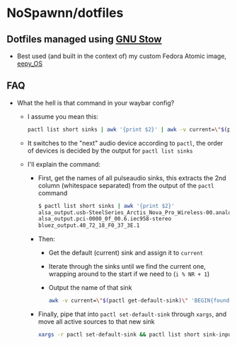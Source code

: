 # NoSpawnn/dotfiles

## Dotfiles managed using [GNU Stow](https://www.gnu.org/software/stow/)

- Best used (and built in the context of) my custom Fedora Atomic image, [eepy_OS](https://github.com/NoSpawnn/eepy_OS)

## FAQ

- What the hell is that command in your waybar config?
  - I assume you mean this:

    ```bash
    pactl list short sinks | awk '{print $2}' | awk -v current=\"$(pactl get-default-sink)\" 'BEGIN{found=0} {sinks[NR]=$1} END{for(i=1;i<=NR;i++){if(sinks[i]==current){next_sink=sinks[(i%NR)+1]; break}} print next_sink}' | xargs -r pactl set-default-sink && pactl list short sink-inputs | awk '{print $1}' | xargs -I{} pactl move-sink-input {} $(pactl get-default-sink)
    ```

  - It switches to the "next" audio device according to `pactl`, the order of devices is decided by the output for `pactl list sinks`
  - I'll explain the command:
    - First, get the names of all pulseaudio sinks, this extracts the 2nd column (whitespace separated) from the output of the `pactl` command

      ```bash
      $ pactl list short sinks | awk '{print $2}'
      alsa_output.usb-SteelSeries_Arctis_Nova_Pro_Wireless-00.analog-stereo
      alsa_output.pci-0000_0f_00.6.iec958-stereo
      bluez_output.40_72_18_F0_37_3E.1
      ```

    - Then:
      - Get the default (current) sink and assign it to `current`
      - Iterate through the sinks until we find the current one, wrapping around to the start if we need to (`i % NR + 1`)
      - Output the name of that sink

        ```bash
        awk -v current=\"$(pactl get-default-sink)\" 'BEGIN{found=0} {sinks[NR]=$1} END{for(i=1;i<=NR;i++){if(sinks[i]==current){next_sink=sinks[(i%NR)+1]; break}} print next_sink}'
        ```

    - Finally, pipe that into `pactl set-default-sink` through `xargs`, and move all active sources to that new sink

      ```bash
      xargs -r pactl set-default-sink && pactl list short sink-inputs | awk '{print $1}' | xargs -I{} pactl move-sink-input {} $(pactl get-default-sink)
      ```
